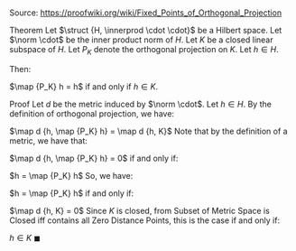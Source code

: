 # 

Source: https://proofwiki.org/wiki/Fixed_Points_of_Orthogonal_Projection

Theorem
Let $\struct {H, \innerprod \cdot \cdot}$ be a Hilbert space.
Let $\norm \cdot$ be the inner product norm of $H$.
Let $K$ be a closed linear subspace of $H$.
Let $P_K$ denote the orthogonal projection on $K$.
Let $h \in H$. 

Then: 

$\map {P_K} h = h$
if and only if $h \in K$. 


Proof
Let $d$ be the metric induced by $\norm \cdot$. 
Let $h \in H$.
By the definition of orthogonal projection, we have: 

$\map d {h, \map {P_K} h} = \map d {h, K}$
Note that by the definition of a metric, we have that: 

$\map d {h, \map {P_K} h} = 0$
if and only if:

$h = \map {P_K} h$
So, we have: 

$h = \map {P_K} h$
if and only if:

$\map d {h, K} = 0$
Since $K$ is closed, from Subset of Metric Space is Closed iff contains all Zero Distance Points, this is the case if and only if: 

$h \in K$
$\blacksquare$





